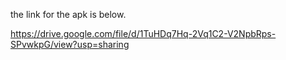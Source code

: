 the link for the apk is below.


https://drive.google.com/file/d/1TuHDq7Hq-2Vq1C2-V2NpbRps-SPvwkpG/view?usp=sharing
